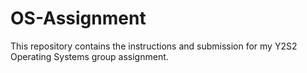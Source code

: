 # OS-Assignment
This repository contains the instructions and submission for my Y2S2 Operating Systems group assignment.
